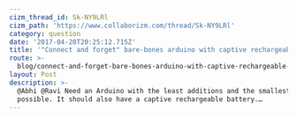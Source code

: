 ```yaml
---
cizm_thread_id: Sk-NY9LRl
cizm_path: 'https://www.collaborizm.com/thread/Sk-NY9LRl'
category: question
date: '2017-04-20T20:25:12.715Z'
title: '"Connect and forget" bare-bones arduino with captive rechargeable battery.'
route: >-
  blog/connect-and-forget-bare-bones-arduino-with-captive-rechargeable-battery.md
layout: Post
description: >-
  @Abhi @Ravi Need an Arduino with the least additions and the smallest size
  possible. It should also have a captive rechargeable battery.…
---
```

 
